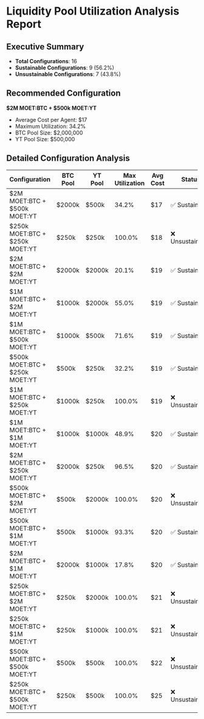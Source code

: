 # Liquidity Pool Utilization Analysis Report

## Executive Summary

- **Total Configurations**: 16
- **Sustainable Configurations**: 9 (56.2%)
- **Unsustainable Configurations**: 7 (43.8%)

## Recommended Configuration

**$2M MOET:BTC + $500k MOET:YT**
- Average Cost per Agent: $17
- Maximum Utilization: 34.2%
- BTC Pool Size: $2,000,000
- YT Pool Size: $500,000

## Detailed Configuration Analysis

| Configuration | BTC Pool | YT Pool | Max Utilization | Avg Cost | Status |
|---------------|----------|---------|-----------------|----------|--------|
| $2M MOET:BTC + $500k MOET:YT | $2000k | $500k | 34.2% | $17 | ✅ Sustainable |
| $250k MOET:BTC + $250k MOET:YT | $250k | $250k | 100.0% | $18 | ❌ Unsustainable |
| $2M MOET:BTC + $2M MOET:YT | $2000k | $2000k | 20.1% | $19 | ✅ Sustainable |
| $1M MOET:BTC + $2M MOET:YT | $1000k | $2000k | 55.0% | $19 | ✅ Sustainable |
| $1M MOET:BTC + $500k MOET:YT | $1000k | $500k | 71.6% | $19 | ✅ Sustainable |
| $500k MOET:BTC + $250k MOET:YT | $500k | $250k | 32.2% | $19 | ✅ Sustainable |
| $1M MOET:BTC + $250k MOET:YT | $1000k | $250k | 100.0% | $19 | ❌ Unsustainable |
| $1M MOET:BTC + $1M MOET:YT | $1000k | $1000k | 48.9% | $20 | ✅ Sustainable |
| $2M MOET:BTC + $250k MOET:YT | $2000k | $250k | 96.5% | $20 | ✅ Sustainable |
| $500k MOET:BTC + $2M MOET:YT | $500k | $2000k | 100.0% | $20 | ❌ Unsustainable |
| $500k MOET:BTC + $1M MOET:YT | $500k | $1000k | 93.3% | $20 | ✅ Sustainable |
| $2M MOET:BTC + $1M MOET:YT | $2000k | $1000k | 17.8% | $20 | ✅ Sustainable |
| $250k MOET:BTC + $2M MOET:YT | $250k | $2000k | 100.0% | $21 | ❌ Unsustainable |
| $250k MOET:BTC + $1M MOET:YT | $250k | $1000k | 100.0% | $21 | ❌ Unsustainable |
| $500k MOET:BTC + $500k MOET:YT | $500k | $500k | 100.0% | $22 | ❌ Unsustainable |
| $250k MOET:BTC + $500k MOET:YT | $250k | $500k | 100.0% | $25 | ❌ Unsustainable |
